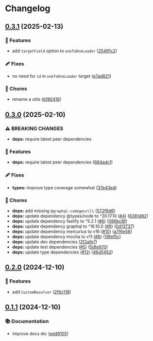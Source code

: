 # Changelog

## [0.3.1](https://github.com/voxpelli/graphql-utils/compare/v0.3.0...v0.3.1) (2025-02-13)


### 🌟 Features

* add `targetField` option to `oneToOneLoader` ([25491c2](https://github.com/voxpelli/graphql-utils/commit/25491c26c409f3dbef7a26429863e37fc2e043fc))


### 🩹 Fixes

* no need for `id` in `oneToOneLoader` target ([e7ad821](https://github.com/voxpelli/graphql-utils/commit/e7ad8211a4a305be18463743e08666dacbe80bdc))


### 🧹 Chores

* rename a utils ([b180416](https://github.com/voxpelli/graphql-utils/commit/b1804163e0d702c7b1a063a7b176999ff7aa51c1))

## [0.3.0](https://github.com/voxpelli/graphql-utils/compare/v0.2.0...v0.3.0) (2025-02-10)


### ⚠ BREAKING CHANGES

* **deps:** require latest peer dependencies

### 🌟 Features

* **deps:** require latest peer dependencies ([684adc1](https://github.com/voxpelli/graphql-utils/commit/684adc1547c1202caf01b1ffe8aedd9dbd59af98))


### 🩹 Fixes

* **types:** improve type coverage somewhat ([37e43ed](https://github.com/voxpelli/graphql-utils/commit/37e43ed2083fcdd6d78d7acb12303819c66a6a09))


### 🧹 Chores

* **deps:** add missing `@graphql-codegen/cli` ([572f9d6](https://github.com/voxpelli/graphql-utils/commit/572f9d61addb9b4c9ebcaff6b1c74f0fbbeff22e))
* **deps:** update dependency @types/node to ^20.17.10 ([#4](https://github.com/voxpelli/graphql-utils/issues/4)) ([6381d82](https://github.com/voxpelli/graphql-utils/commit/6381d8295a911927ea8277cdcc76ffd4e9a4c5df))
* **deps:** update dependency fastify to ^5.2.1 ([#6](https://github.com/voxpelli/graphql-utils/issues/6)) ([086bc8f](https://github.com/voxpelli/graphql-utils/commit/086bc8fe84a632b01a86ab4807987ef753aebd23))
* **deps:** update dependency graphql to ^16.10.0 ([#9](https://github.com/voxpelli/graphql-utils/issues/9)) ([0d13737](https://github.com/voxpelli/graphql-utils/commit/0d1373702cd9f314726699825f2816176e7dd8ab))
* **deps:** update dependency mercurius to v16 ([#10](https://github.com/voxpelli/graphql-utils/issues/10)) ([a7f6e58](https://github.com/voxpelli/graphql-utils/commit/a7f6e58b7a8e966500fbf5d3ef778294a2f0fa9b))
* **deps:** update dependency mocha to v11 ([#8](https://github.com/voxpelli/graphql-utils/issues/8)) ([19fef5c](https://github.com/voxpelli/graphql-utils/commit/19fef5cc8f48d13c9b8a6800211ea0f29973f514))
* **deps:** update dev dependencies ([2f2afe7](https://github.com/voxpelli/graphql-utils/commit/2f2afe73d70823471d048a0908293c7483d8bcad))
* **deps:** update test dependencies ([#5](https://github.com/voxpelli/graphql-utils/issues/5)) ([5dfe970](https://github.com/voxpelli/graphql-utils/commit/5dfe9701b023a97b1da309466d841f0350ff8d33))
* **deps:** update type dependencies ([#12](https://github.com/voxpelli/graphql-utils/issues/12)) ([46d5452](https://github.com/voxpelli/graphql-utils/commit/46d5452c77a71e96b4e09d7e5e668e8c8ef958fe))

## [0.2.0](https://github.com/voxpelli/graphql-utils/compare/v0.1.1...v0.2.0) (2024-12-10)


### 🌟 Features

* add `CustomResolver` ([2f6c118](https://github.com/voxpelli/graphql-utils/commit/2f6c118729c4552f6b77d879a58f3352d67eb972))

## [0.1.1](https://github.com/voxpelli/graphql-utils/compare/v0.1.0...v0.1.1) (2024-12-10)


### 📚 Documentation

* improve docs etc ([edd9105](https://github.com/voxpelli/graphql-utils/commit/edd910547d619638d578438f61bc6567d49b5436))

